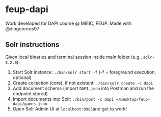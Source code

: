 # feup-dapi
Work developed for DAPI course @ MIEIC, FEUP. Made with @diogotorres97

## Solr instructions
Given local binaries and terminal session inside main folder (e.g., `solr-8.2.0`):
1) Start Solr instance: `./bin/solr start -f` (-f = foreground execution, optional)
2) Create collection (core), if not existent: `./bin/solr create -c dapi`
3) Add document schema (import `DAPI.json` into Postman and run the endpoint stored)
4) Import documents into Solr: `./bin/post -c dapi ~/Desktop/feup-dapi/games.json`
5) Open Solr Admin UI at `localhost:8983`and get to work!